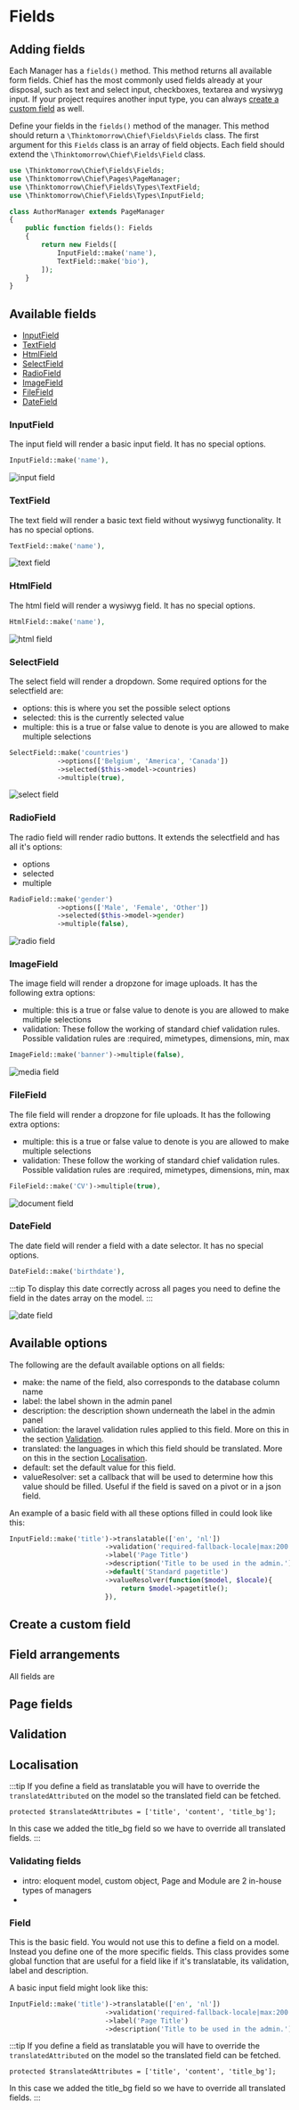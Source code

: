# Fields

## Adding fields
Each Manager has a `fields()` method. This method returns all available form fields.
Chief has the most commonly used fields already at your disposal, such as text and select input, checkboxes, textarea and wysiwyg input.
If your project requires another input type, you can always [create a custom field](#create-a-custom-field) as well.

Define your fields in the `fields()` method of the manager. This method should return a `\Thinktomorrow\Chief\Fields\Fields` class.
The first argument for this `Fields` class is an array of field objects. Each field should extend the `\Thinktomorrow\Chief\Fields\Field` class.

```php
use \Thinktomorrow\Chief\Fields\Fields;
use \Thinktomorrow\Chief\Pages\PageManager;
use \Thinktomorrow\Chief\Fields\Types\TextField;
use \Thinktomorrow\Chief\Fields\Types\InputField;

class AuthorManager extends PageManager
{
    public function fields(): Fields
    {
        return new Fields([
            InputField::make('name'),
            TextField::make('bio'),
        ]);
    }
}
```

## Available fields
- [InputField](#inputfield)
- [TextField](#textfield)
- [HtmlField](#htmlfield)
- [SelectField](#selectfield)
- [RadioField](#radiofield)
- [ImageField](#imagefield)
- [FileField](#filefield)
- [DateField](#datefield)

### InputField

The input field will render a basic input field.
It has no special options.

```php
InputField::make('name'),
```

![input field](./img/input-field.png)

### TextField

The text field will render a basic text field without wysiwyg functionality.
It has no special options.

```php
TextField::make('name'),
```

![text field](./img/text-field.png)

### HtmlField

The html field will render a wysiwyg field.
It has no special options.

```php
HtmlField::make('name'),
```

![html field](./img/html-field.png)

### SelectField

The select field will render a dropdown.
Some required options for the selectfield are:
- options: this is where you set the possible select options
- selected: this is the currently selected value
- multiple: this is a true or false value to denote is you are allowed to make multiple selections

```php
SelectField::make('countries')
            ->options(['Belgium', 'America', 'Canada'])
            ->selected($this->model->countries)
            ->multiple(true),
```

![select field](./img/select-field.png)

### RadioField

The radio field will render radio buttons.
It extends the selectfield and has all it's options:
- options
- selected
- multiple

```php
RadioField::make('gender')
            ->options(['Male', 'Female', 'Other'])
            ->selected($this->model->gender)
            ->multiple(false),
```

![radio field](./img/radio-field.png)

### ImageField

The image field will render a dropzone for image uploads.
It has the following extra options:

- multiple: this is a true or false value to denote is you are allowed to make multiple selections
- validation: These follow the working of standard chief validation rules. Possible validation rules are :required, mimetypes, dimensions, min, max

```php
ImageField::make('banner')->multiple(false),
```

![media field](./img/media-field.png)

### FileField

The file field will render a dropzone for file uploads.
It has the following extra options:

- multiple: this is a true or false value to denote is you are allowed to make multiple selections
- validation: These follow the working of standard chief validation rules. Possible validation rules are :required, mimetypes, dimensions, min, max

```php
FileField::make('CV')->multiple(true),
```

![document field](./img/document-field.png)

### DateField

The date field will render a field with a date selector.
It has no special options.

```php
DateField::make('birthdate'),
```

:::tip
To display this date correctly across all pages you need to define the field in the dates array on the model.
:::

![date field](./img/date-field.png)

## Available options

The following are the default available options on all fields:

- make: the name of the field, also corresponds to the database column name
- label: the label shown in the admin panel
- description: the description shown underneath the label in the admin panel
- validation: the laravel validation rules applied to this field. More on this in the section [Validation](#validation).
- translated: the languages in which this field should be translated. More on this in the section [Localisation](#localisation).
- default: set the default value for this field.
- valueResolver: set a callback that will be used to determine how this value should be filled. Useful if the field is saved on a pivot or in a json field.

An example of a basic field with all these options filled in could look like this:

```php
InputField::make('title')->translatable(['en', 'nl'])
                        ->validation('required-fallback-locale|max:200')
                        ->label('Page Title')
                        ->description('Title to be used in the admin.')
                        ->default('Standard pagetitle')
                        ->valueResolver(function($model, $locale){
                            return $model->pagetitle();
                        }),
```

## Create a custom field
## Field arrangements
All fields are

## Page fields

## Validation

## Localisation
:::tip
If you define a field as translatable you will have to override the `translatedAttributed` on the model so the translated field can be fetched.
```
protected $translatedAttributes = ['title', 'content', 'title_bg'];
```
In this case we added the title_bg field so we have to override all translated fields.
:::

### Validating fields

- intro: eloquent model, custom object, Page and Module are 2 in-house types of managers
-

### Field

This is the basic field. You would not use this to define a field on a model.
Instead you define one of the more specific fields.
This class provides some global function that are useful for a field like if it's translatable, its validation, label and description.

A basic input field might look like this:

```php
InputField::make('title')->translatable(['en', 'nl'])
                        ->validation('required-fallback-locale|max:200')
                        ->label('Page Title')
                        ->description('Title to be used in the admin.'),
```

:::tip
If you define a field as translatable you will have to override the `translatedAttributed` on the model so the translated field can be fetched.
```
protected $translatedAttributes = ['title', 'content', 'title_bg'];
```
In this case we added the title_bg field so we have to override all translated fields.
:::
